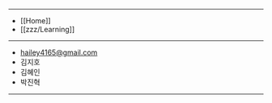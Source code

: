 
---
- [[Home]]
- [[zzz/Learning]]
---

- [hailey4165@gmail.com](mailto:hailey4165@gmail.com)
- 김지호
- 김혜인
- 박진혁

---